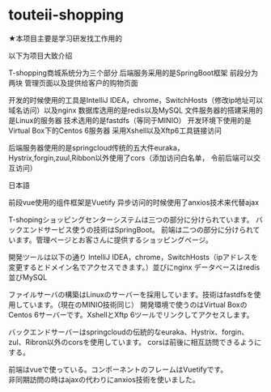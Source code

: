 # touteii-shopping

★本项目主要是学习研发找工作用的

以下为项目大致介绍

T-shopping商城系统分为三个部分
后端服务采用的是SpringBoot框架
前段分为两块 管理页面以及提供给客户的购物页面

开发的时候使用的工具是IntelliJ IDEA，chrome，SwitchHosts（修改ip地址可以域名访问）以及nginx
数据库选用的是redis以及MySQL
文件服务器的搭建采用的是Linux的服务器 技术选用的是fastdfs（等同于MINIO）
开发环境下使用的是Virtual Box下的Centos 6服务器
采用Xshell以及Xftp6工具链接访问

后端服务器使用的是springcloud传统的五大件euraka，Hystrix,forgin,zuul,Ribbon以外使用了cors（添加访问白名单，
令前后端可以交互访问）

日本語

前段vue使用的组件框架是Vuetify
异步访问的时候使用了anxios技术来代替ajax

T-shopingショッピングセンターシステムは三つの部分に分けられています。
バックエンドサービス使うの技術はSpringBoot。
前端は二つの部分に分けられています。管理ページとお客さんに提供するショッピングページ。

開発ツールは以下の通り
IntelliJ IDEA，chrome，SwitchHosts（ipアドレスを変更するとドメイン名でアクセスできます。）並びにnginx
データベースはredis並びMySQL

ファイルサーバの構築はLinuxのサーバーを採用しています。技術はfastdfsを使用しています。（現在のMINIO技術同じ）
開発環境で使うのはVirtual BoxのCentos 6サーバーです。XshellとXftp 6ツールでリンクしてアクセスします。

バックエンドサーバーはspringcloudの伝統的なeuraka、Hystrix、forgin、zul、Ribron以外のcorsを使用しています。
corsは前後に相互訪問できるようにする。

前端はvueで使っている。コンポーネントのフレームはVuetifyです。              
非同期訪問の時はajaxの代わりにanxios技術を使いました。
